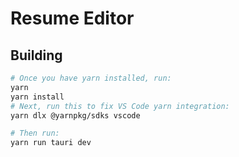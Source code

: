 # Resume Editor


## Building

```bash
# Once you have yarn installed, run:
yarn
yarn install
# Next, run this to fix VS Code yarn integration:
yarn dlx @yarnpkg/sdks vscode

# Then run:
yarn run tauri dev
```
